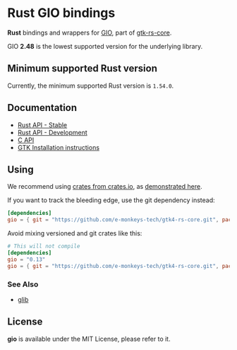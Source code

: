 # Rust GIO bindings

__Rust__ bindings and wrappers for [GIO](https://developer.gnome.org/gio/), part of [gtk-rs-core](https://github.com/e-monkeys-tech/gtk4-rs-core).

GIO __2.48__ is the lowest supported version for the underlying library.

## Minimum supported Rust version

Currently, the minimum supported Rust version is `1.54.0`.

## Documentation

 * [Rust API - Stable](https://e-monkeys-tech/gtk4-rs-core/stable/latest/docs/gio/)
 * [Rust API - Development](https://e-monkeys-tech/gtk4-rs-core/git/docs/gio)
 * [C API](https://developer.gnome.org/gio/stable/)
 * [GTK Installation instructions](https://www.gtk.org/docs/installations/)

## Using

We recommend using [crates from crates.io](https://crates.io/keywords/gtk-rs),
as [demonstrated here](https://gtk-rs.org/#using).

If you want to track the bleeding edge, use the git dependency instead:

```toml
[dependencies]
gio = { git = "https://github.com/e-monkeys-tech/gtk4-rs-core.git", package = "gio" }
```

Avoid mixing versioned and git crates like this:

```toml
# This will not compile
[dependencies]
gio = "0.13"
gio = { git = "https://github.com/e-monkeys-tech/gtk4-rs-core.git", package = "gio" }
```

### See Also

 * [glib](https://crates.io/crates/glib)

## License

__gio__ is available under the MIT License, please refer to it.
